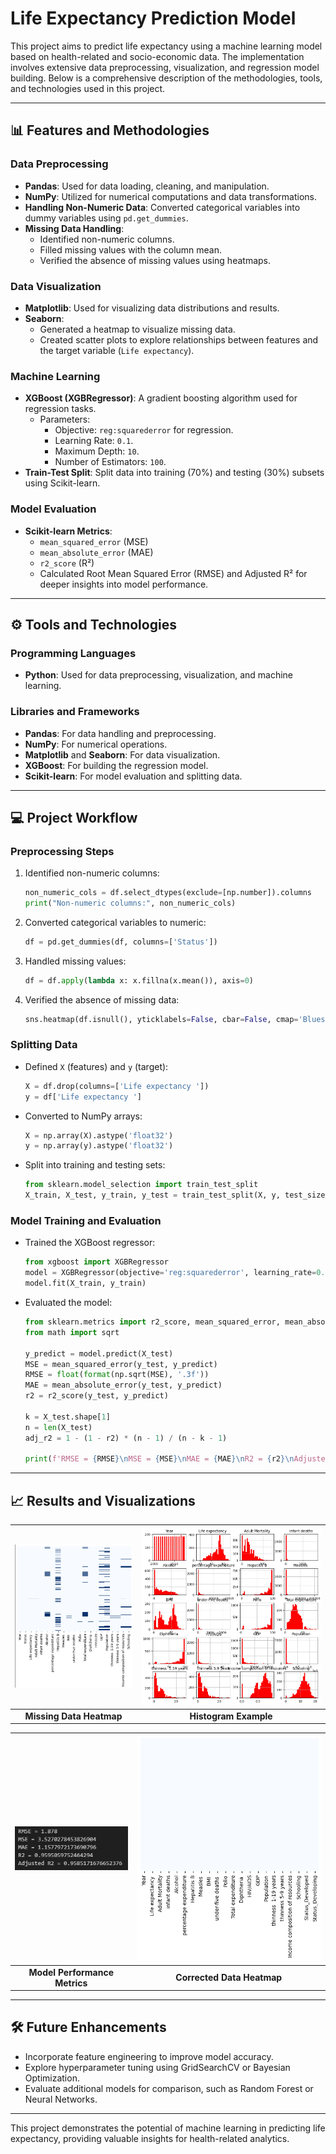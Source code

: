 # Life Expectancy Prediction Model

This project aims to predict life expectancy using a machine learning model based on health-related and socio-economic data. The implementation involves extensive data preprocessing, visualization, and regression model building. Below is a comprehensive description of the methodologies, tools, and technologies used in this project.

---

## 📊 Features and Methodologies

### Data Preprocessing
- **Pandas**: Used for data loading, cleaning, and manipulation.
- **NumPy**: Utilized for numerical computations and data transformations.
- **Handling Non-Numeric Data**: Converted categorical variables into dummy variables using `pd.get_dummies`.
- **Missing Data Handling**:
  - Identified non-numeric columns.
  - Filled missing values with the column mean.
  - Verified the absence of missing values using heatmaps.

### Data Visualization
- **Matplotlib**: Used for visualizing data distributions and results.
- **Seaborn**:
  - Generated a heatmap to visualize missing data.
  - Created scatter plots to explore relationships between features and the target variable (`Life expectancy`).

### Machine Learning
- **XGBoost (XGBRegressor)**: A gradient boosting algorithm used for regression tasks.
  - Parameters:
    - Objective: `reg:squarederror` for regression.
    - Learning Rate: `0.1`.
    - Maximum Depth: `10`.
    - Number of Estimators: `100`.
- **Train-Test Split**: Split data into training (70%) and testing (30%) subsets using Scikit-learn.

### Model Evaluation
- **Scikit-learn Metrics**:
  - `mean_squared_error` (MSE)
  - `mean_absolute_error` (MAE)
  - `r2_score` (R²)
  - Calculated Root Mean Squared Error (RMSE) and Adjusted R² for deeper insights into model performance.

---

## ⚙️ Tools and Technologies

### Programming Languages
- **Python**: Used for data preprocessing, visualization, and machine learning.

### Libraries and Frameworks
- **Pandas**: For data handling and preprocessing.
- **NumPy**: For numerical operations.
- **Matplotlib** and **Seaborn**: For data visualization.
- **XGBoost**: For building the regression model.
- **Scikit-learn**: For model evaluation and splitting data.

---

## 💻 Project Workflow

### Preprocessing Steps
1. Identified non-numeric columns:
   ```python
   non_numeric_cols = df.select_dtypes(exclude=[np.number]).columns
   print("Non-numeric columns:", non_numeric_cols)
   ```
2. Converted categorical variables to numeric:
   ```python
   df = pd.get_dummies(df, columns=['Status'])
   ```
3. Handled missing values:
   ```python
   df = df.apply(lambda x: x.fillna(x.mean()), axis=0)
   ```
4. Verified the absence of missing data:
   ```python
   sns.heatmap(df.isnull(), yticklabels=False, cbar=False, cmap='Blues')
   ```

### Splitting Data
- Defined `X` (features) and `y` (target):
  ```python
  X = df.drop(columns=['Life expectancy '])
  y = df['Life expectancy ']
  ```
- Converted to NumPy arrays:
  ```python
  X = np.array(X).astype('float32')
  y = np.array(y).astype('float32')
  ```
- Split into training and testing sets:
  ```python
  from sklearn.model_selection import train_test_split
  X_train, X_test, y_train, y_test = train_test_split(X, y, test_size=0.3)
  ```

### Model Training and Evaluation
- Trained the XGBoost regressor:
  ```python
  from xgboost import XGBRegressor
  model = XGBRegressor(objective='reg:squarederror', learning_rate=0.1, max_depth=10, n_estimators=100)
  model.fit(X_train, y_train)
  ```
- Evaluated the model:
  ```python
  from sklearn.metrics import r2_score, mean_squared_error, mean_absolute_error
  from math import sqrt
  
  y_predict = model.predict(X_test)
  MSE = mean_squared_error(y_test, y_predict)
  RMSE = float(format(np.sqrt(MSE), '.3f'))
  MAE = mean_absolute_error(y_test, y_predict)
  r2 = r2_score(y_test, y_predict)
  
  k = X_test.shape[1]
  n = len(X_test)
  adj_r2 = 1 - (1 - r2) * (n - 1) / (n - k - 1)
  
  print(f'RMSE = {RMSE}\nMSE = {MSE}\nMAE = {MAE}\nR2 = {r2}\nAdjusted R2 = {adj_r2}')
  ```

---

## 📈 Results and Visualizations

| ![Missing Data Heatmap](images/life_expectancy_heatmap.png) | ![Scatter Plot Example](images/life_expectancy_histogram.png) |
|:--------------------------------------------------------:|:---------------------------------------------------------:|
| **Missing Data Heatmap**                                 | **Histogram Example**                                  |

| ![Model Performance Metrics](images/life_expectancy_scores.png) | ![Corrected Data Heatmap](images/life_expectancy_isnull.png) |
|:-----------------------------------------------------------:|:---------------------------------------------------------:|
| **Model Performance Metrics**                              | **Corrected Data Heatmap**                                  |

---

## 🛠 Future Enhancements
- Incorporate feature engineering to improve model accuracy.
- Explore hyperparameter tuning using GridSearchCV or Bayesian Optimization.
- Evaluate additional models for comparison, such as Random Forest or Neural Networks.

---

This project demonstrates the potential of machine learning in predicting life expectancy, providing valuable insights for health-related analytics.
